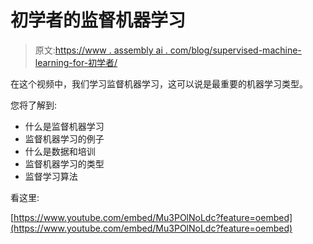 # 初学者的监督机器学习

> 原文:[https://www . assembly ai . com/blog/supervised-machine-learning-for-初学者/](https://www.assemblyai.com/blog/supervised-machine-learning-for-beginners/)

在这个视频中，我们学习监督机器学习，这可以说是最重要的机器学习类型。

您将了解到:

*   什么是监督机器学习
*   监督机器学习的例子
*   什么是数据和培训
*   监督机器学习的类型
*   监督学习算法

看这里:

[https://www.youtube.com/embed/Mu3POlNoLdc?feature=oembed](https://www.youtube.com/embed/Mu3POlNoLdc?feature=oembed)